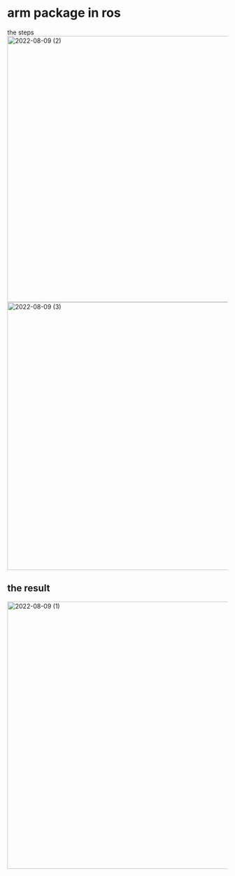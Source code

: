 # arm package in ros
the steps 
<img width="607" alt="2022-08-09 (2)" src="https://user-images.githubusercontent.com/109410737/183747547-285dbf2a-91a6-4d8c-b73e-1a0a09c7aa55.png">
<img width="611" alt="2022-08-09 (3)" src="https://user-images.githubusercontent.com/109410737/183747619-6c71e77d-d3b3-48a8-aa1e-dfa80eab2959.png">
## the result
<img width="610" alt="2022-08-09 (1)" src="https://user-images.githubusercontent.com/109410737/183747683-8f1e5e7e-5940-4557-82bf-3cb9d74d4fd6.png">


